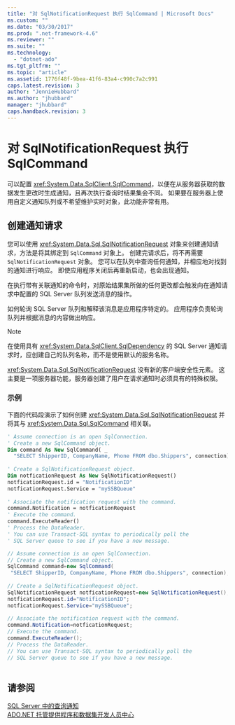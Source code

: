 ```yaml
---
title: "对 SqlNotificationRequest 执行 SqlCommand | Microsoft Docs"
ms.custom: ""
ms.date: "03/30/2017"
ms.prod: ".net-framework-4.6"
ms.reviewer: ""
ms.suite: ""
ms.technology: 
  - "dotnet-ado"
ms.tgt_pltfrm: ""
ms.topic: "article"
ms.assetid: 1776f48f-9bea-41f6-83a4-c990c7a2c991
caps.latest.revision: 3
author: "JennieHubbard"
ms.author: "jhubbard"
manager: "jhubbard"
caps.handback.revision: 3
---
```

# 对 SqlNotificationRequest 执行 SqlCommand
可以配置 <xref:System.Data.SqlClient.SqlCommand>，以便在从服务器获取的数据发生更改时生成通知，且再次执行查询时结果集会不同。  如果要在服务器上使用自定义通知队列或不希望维护实时对象，此功能非常有用。  
  
## 创建通知请求  
 您可以使用 <xref:System.Data.Sql.SqlNotificationRequest> 对象来创建通知请求，方法是将其绑定到 `SqlCommand` 对象上。  创建完请求后，将不再需要 `SqlNotificationRequest` 对象。  您可以在队列中查询任何通知，并相应地对找到的通知进行响应。  即使应用程序关闭后再重新启动，也会出现通知。  
  
 在执行带有关联通知的命令时，对原始结果集所做的任何更改都会触发向在通知请求中配置的 SQL Server 队列发送消息的操作。  
  
 如何轮询 SQL Server 队列和解释该消息是应用程序特定的。  应用程序负责轮询队列并根据消息的内容做出响应。  
  
> [!NOTE]
>  在使用具有 <xref:System.Data.SqlClient.SqlDependency> 的 SQL Server 通知请求时，应创建自己的队列名称，而不是使用默认的服务名称。  
  
 <xref:System.Data.Sql.SqlNotificationRequest> 没有新的客户端安全性元素。  这主要是一项服务器功能，服务器创建了用户在请求通知时必须具有的特殊权限。  
  
### 示例  
 下面的代码段演示了如何创建 <xref:System.Data.Sql.SqlNotificationRequest> 并将其与 <xref:System.Data.Sql.SqlCommand> 相关联。  
  
```vb  
' Assume connection is an open SqlConnection.  
' Create a new SqlCommand object.  
Dim command As New SqlCommand( _  
  "SELECT ShipperID, CompanyName, Phone FROM dbo.Shippers", connection)  
  
' Create a SqlNotificationRequest object.  
Dim notficationRequest As New SqlNotificationRequest()  
notficationRequest.id = "NotificationID"  
notficationRequest.Service = "mySSBQueue"  
  
' Associate the notification request with the command.  
command.Notification = notficationRequest  
' Execute the command.  
command.ExecuteReader()  
' Process the DataReader.  
' You can use Transact-SQL syntax to periodically poll the   
' SQL Server queue to see if you have a new message.  
```  
  
```csharp  
// Assume connection is an open SqlConnection.  
// Create a new SqlCommand object.  
SqlCommand command=new SqlCommand(  
 "SELECT ShipperID, CompanyName, Phone FROM dbo.Shippers", connection);  
  
// Create a SqlNotificationRequest object.  
SqlNotificationRequest notficationRequest=new SqlNotificationRequest();  
notficationRequest.id="NotificationID";  
notficationRequest.Service="mySSBQueue";  
  
// Associate the notification request with the command.  
command.Notification=notficationRequest;  
// Execute the command.  
command.ExecuteReader();  
// Process the DataReader.  
// You can use Transact-SQL syntax to periodically poll the   
// SQL Server queue to see if you have a new message.  
  
```  
  
## 请参阅  
 [SQL Server 中的查询通知](../../../../../docs/framework/data/adonet/sql/query-notifications-in-sql-server.md)   
 [ADO.NET 托管提供程序和数据集开发人员中心](http://go.microsoft.com/fwlink/?LinkId=217917)